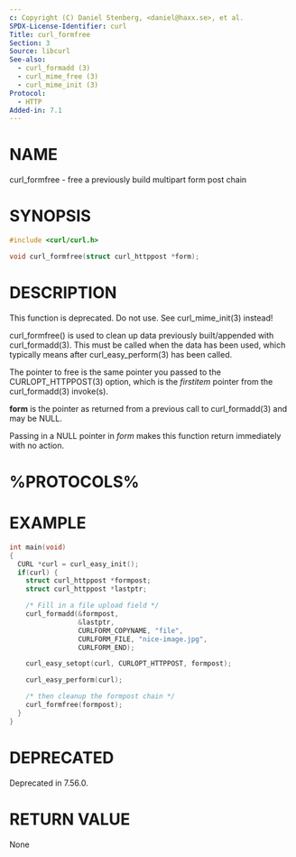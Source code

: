 ```yaml
---
c: Copyright (C) Daniel Stenberg, <daniel@haxx.se>, et al.
SPDX-License-Identifier: curl
Title: curl_formfree
Section: 3
Source: libcurl
See-also:
  - curl_formadd (3)
  - curl_mime_free (3)
  - curl_mime_init (3)
Protocol:
  - HTTP
Added-in: 7.1
---
```


# NAME

curl_formfree - free a previously build multipart form post chain

# SYNOPSIS

~~~c
#include <curl/curl.h>

void curl_formfree(struct curl_httppost *form);
~~~

# DESCRIPTION

This function is deprecated. Do not use. See curl_mime_init(3) instead!

curl_formfree() is used to clean up data previously built/appended with
curl_formadd(3). This must be called when the data has been used, which
typically means after curl_easy_perform(3) has been called.

The pointer to free is the same pointer you passed to the
CURLOPT_HTTPPOST(3) option, which is the *firstitem* pointer from
the curl_formadd(3) invoke(s).

**form** is the pointer as returned from a previous call to
curl_formadd(3) and may be NULL.

Passing in a NULL pointer in *form* makes this function return immediately
with no action.

# %PROTOCOLS%

# EXAMPLE

~~~c
int main(void)
{
  CURL *curl = curl_easy_init();
  if(curl) {
    struct curl_httppost *formpost;
    struct curl_httppost *lastptr;

    /* Fill in a file upload field */
    curl_formadd(&formpost,
                 &lastptr,
                 CURLFORM_COPYNAME, "file",
                 CURLFORM_FILE, "nice-image.jpg",
                 CURLFORM_END);

    curl_easy_setopt(curl, CURLOPT_HTTPPOST, formpost);

    curl_easy_perform(curl);

    /* then cleanup the formpost chain */
    curl_formfree(formpost);
  }
}
~~~

# DEPRECATED

Deprecated in 7.56.0.

# RETURN VALUE

None
